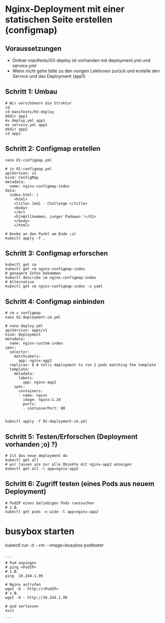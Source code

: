 # Nginx-Deployment mit einer statischen Seite erstellen (configmap)

## Voraussetzungen 

  * Ordner manifests/03-deploy ist vorhanden mit deployment.yml und service.yml 
  * Wenn nicht gehe bitte zu den vorigen Lektionen zurück und erstelle den Service und das Deployment (app1)

## Schritt 1: Umbau  

```
# Wir verschönern die Struktur 
cd
cd manifests/03-deploy
mkdir app1
mv deploy.yml app1
mv service.yml app1
mkdir app2
cd app2
```

## Schritt 2: Configmap erstellen 

```
nano 01-configmap.yml
```

```
# in 01-configmap.yml
apiVersion: v1
kind: ConfigMap
metadata:
  name: nginx-configmap-index
data:
  index.html: |
    <html>
    <title> Jedi - Challenge </title>
    <body>
    </br>
    <h1>Willkommen, junger Padawan !</h1>
    </body>
    </html>
```

```
# Denke an den Punkt am Ende ;o)
kubectl apply -f .
```

## Schritt 3: Configmap erforschen

```
kubectl get cm
kubectl get cm nginx-configmap-index
# genauere Infos bekommen 
kubectl describe cm nginx-configmap-index
# Alternative
kubectl get cm nginx-configmap-index -o yaml
```

## Schritt 4: Configmap einbinden 

```
# cm = configmap 
nano 02-deployment-cm.yml
```

```
# nano deploy.yml 
apiVersion: apps/v1
kind: Deployment
metadata:
  name: nginx-custom-index
spec:
  selector:
    matchLabels:
      app: nginx-app2
  replicas: 8 # tells deployment to run 2 pods matching the template
  template:
    metadata:
      labels:
        app: nginx-app2
    spec:
      containers:
      - name: nginx
        image: nginx:1.24
        ports:
        - containerPort: 80
        
```

```
kubectl apply -f 02-deployment-cm.yml 
```

## Schritt 5: Testen/Erforschen (Deployment vorhanden ;o) ?)

```
# Ist das neue deployment da
kubectl get all 
# wir lassen uns nur alle Objekte mit nginx-app2 anzeigen
kubectl get all -l app=nginx-app2 
```

## Schritt 6: Zugriff testen (eines Pods aus neuem Deployment)

```
# PodIP eines beliebigen Pods raussuchen
# z.B. 
kubectl get pods -o wide -l app=nginx-app2
```

# busybox starten 
kubectl run -it --rm --image=busybox podtester
````

```
# Pod anpingen
# ping <PodIP>
# z.B.
ping  10.244.1.99

# Nginx aufrufen
wget -O - http://<PodIP>
# z.B.
wget -O - http://10.244.1.99

# pod verlassen
exit

```
